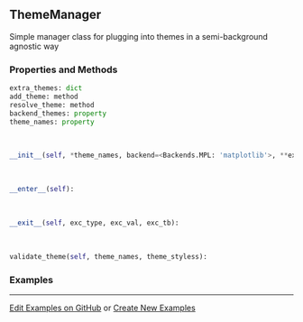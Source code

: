 ## <a id="McUtils.Plots.Styling.ThemeManager">ThemeManager</a>
Simple manager class for plugging into themes in a semi-background agnostic way

### Properties and Methods
```python
extra_themes: dict
add_theme: method
resolve_theme: method
backend_themes: property
theme_names: property
```
<a id="McUtils.Plots.Styling.ThemeManager.__init__">&nbsp;</a>
```python
__init__(self, *theme_names, backend=<Backends.MPL: 'matplotlib'>, **extra_styles): 
```

<a id="McUtils.Plots.Styling.ThemeManager.__enter__">&nbsp;</a>
```python
__enter__(self): 
```

<a id="McUtils.Plots.Styling.ThemeManager.__exit__">&nbsp;</a>
```python
__exit__(self, exc_type, exc_val, exc_tb): 
```

<a id="McUtils.Plots.Styling.ThemeManager.validate_theme">&nbsp;</a>
```python
validate_theme(self, theme_names, theme_styless): 
```

### Examples


___

[Edit Examples on GitHub](https://github.com/McCoyGroup/References/edit/gh-pages/Documentation/examples/McUtils/Plots/Styling/ThemeManager.md) or 
[Create New Examples](https://github.com/McCoyGroup/References/new/gh-pages/?filename=Documentation/examples/McUtils/Plots/Styling/ThemeManager.md)